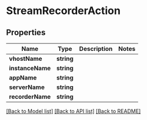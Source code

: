 # StreamRecorderAction

## Properties
Name | Type | Description | Notes
------------ | ------------- | ------------- | -------------
**vhostName** | **string** |  | 
**instanceName** | **string** |  | 
**appName** | **string** |  | 
**serverName** | **string** |  | 
**recorderName** | **string** |  | 

[[Back to Model list]](../README.md#documentation-for-models) [[Back to API list]](../README.md#documentation-for-api-endpoints) [[Back to README]](../README.md)


